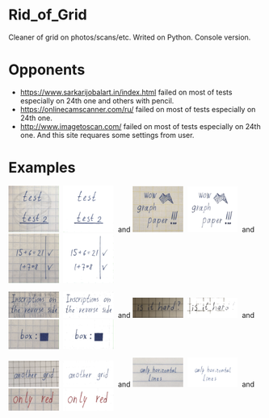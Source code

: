 # Rid_of_Grid
Cleaner of grid on photos/scans/etc. Writed on Python. Console version.

# Opponents
 * https://www.sarkarijobalart.in/index.html failed on most of tests especially on 24th one and others with pencil.
 * https://onlinecamscanner.com/ru/          failed on most of tests especially on 24th one.
 * http://www.imagetoscan.com/               failed on most of tests especially on 24th one. And this site requares some settings from user.

# Examples
<kbd> <img src="https://github.com/a-alex-l/Rid_of_Grid/blob/main/assets/test_input_10.png" alt="alt text" width="100"> </kbd> <kbd> <img src="https://github.com/a-alex-l/Rid_of_Grid/blob/main/assets/test_output_10.png" alt="alt text" width="100"> </kbd> and
<kbd> <img src="https://github.com/a-alex-l/Rid_of_Grid/blob/main/assets/test_input_23.png" alt="alt text" width="100"> </kbd> <kbd> <img src="https://github.com/a-alex-l/Rid_of_Grid/blob/main/assets/test_output_23.png" alt="alt text" width="100"> </kbd> and
<kbd> <img src="https://github.com/a-alex-l/Rid_of_Grid/blob/main/assets/test_input_3.png" alt="alt text" width="100"> </kbd> <kbd> <img src="https://github.com/a-alex-l/Rid_of_Grid/blob/main/assets/test_output_3.png" alt="alt text" width="100"> </kbd> 

<kbd> <img src="https://github.com/a-alex-l/Rid_of_Grid/blob/main/assets/test_input_13.png" alt="alt text" width="100"> </kbd> <kbd> <img src="https://github.com/a-alex-l/Rid_of_Grid/blob/main/assets/test_output_13.png" alt="alt text" width="100"> </kbd> and
<kbd> <img src="https://github.com/a-alex-l/Rid_of_Grid/blob/main/assets/test_input_24.png" alt="alt text" width="100"> </kbd> <kbd> <img src="https://github.com/a-alex-l/Rid_of_Grid/blob/main/assets/test_output_24.png" alt="alt text" width="100"> </kbd> and
<kbd> <img src="https://github.com/a-alex-l/Rid_of_Grid/blob/main/assets/test_input_1.png" alt="alt text" width="100"> </kbd> <kbd> <img src="https://github.com/a-alex-l/Rid_of_Grid/blob/main/assets/test_output_1.png" alt="alt text" width="100"> </kbd>

<kbd> <img src="https://github.com/a-alex-l/Rid_of_Grid/blob/main/assets/test_input_22.png" alt="alt text" width="100"> </kbd> <kbd> <img src="https://github.com/a-alex-l/Rid_of_Grid/blob/main/assets/test_output_22.png" alt="alt text" width="100"> </kbd> and
<kbd> <img src="https://github.com/a-alex-l/Rid_of_Grid/blob/main/assets/test_input_25.png" alt="alt text" width="100"> </kbd> <kbd> <img src="https://github.com/a-alex-l/Rid_of_Grid/blob/main/assets/test_output_25.png" alt="alt text" width="100"> </kbd> and
<kbd> <img src="https://github.com/a-alex-l/Rid_of_Grid/blob/main/assets/test_input_12.png" alt="alt text" width="100"> </kbd> <kbd> <img src="https://github.com/a-alex-l/Rid_of_Grid/blob/main/assets/test_output_12.png" alt="alt text" width="100"> </kbd>
